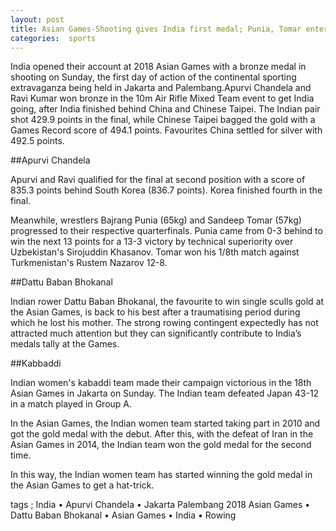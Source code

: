 ```yaml
---
layout: post
title: Asian Games-Shooting gives India first medal; Punia, Tomar enter wrestling quarter-finals
categories:  sports
---
```




India opened their account at 2018 Asian Games with a bronze medal in shooting on Sunday, the first day of action of the continental sporting extravaganza being held in Jakarta and Palembang.Apurvi Chandela and Ravi Kumar won bronze in the 10m Air Rifle Mixed Team event to get India going, after India finished behind China and Chinese Taipei. The Indian pair shot 429.9 points in the final, while Chinese Taipei bagged the gold with a Games Record score of 494.1 points. Favourites China settled for silver with 492.5 points.

##Apurvi Chandela 

Apurvi and Ravi qualified for the final at second position with a score of 835.3 points behind South Korea (836.7 points). Korea finished fourth in the final.

Meanwhile, wrestlers Bajrang Punia (65kg) and Sandeep Tomar (57kg) progressed to their respective quarterfinals. Punia came from 0-3 behind to win the next 13 points for a 13-3 victory by technical superiority over Uzbekistan's Sirojuddin Khasanov. Tomar won his 1/8th match against Turkmenistan's Rustem Nazarov 12-8. 

##Dattu Baban Bhokanal

Indian rower Dattu Baban Bhokanal, the favourite to win single sculls gold at the Asian Games, is back to his best after a traumatising period during which he lost his mother. The strong rowing contingent expectedly has not attracted much attention but they can significantly contribute to India’s medals tally at the Games.

##Kabbaddi 

Indian women's kabaddi team made their campaign victorious in the 18th Asian Games in Jakarta on Sunday. The Indian team defeated Japan 43-12 in a match played in Group A.

In the Asian Games, the Indian women team started taking part in 2010 and got the gold medal with the debut. After this, with the defeat of Iran in the Asian Games in 2014, the Indian team won the gold medal for the second time.

In this way, the Indian women team has started winning the gold medal in the Asian Games to get a hat-trick.

tags ; India • Apurvi Chandela • Jakarta Palembang 2018 Asian Games • Dattu Baban Bhokanal • Asian Games • India • Rowing

